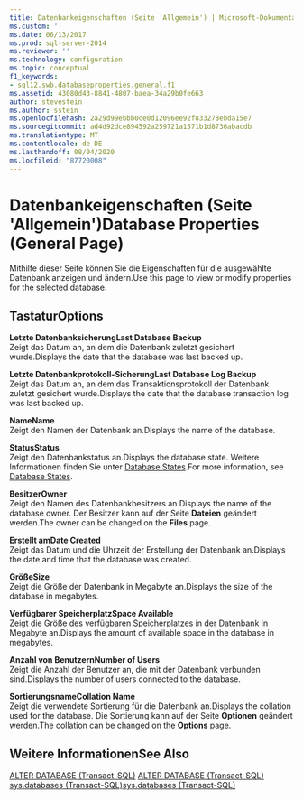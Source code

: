 ```yaml
---
title: Datenbankeigenschaften (Seite 'Allgemein') | Microsoft-Dokumentation
ms.custom: ''
ms.date: 06/13/2017
ms.prod: sql-server-2014
ms.reviewer: ''
ms.technology: configuration
ms.topic: conceptual
f1_keywords:
- sql12.swb.databaseproperties.general.f1
ms.assetid: 43080d43-8841-4807-baea-34a29b0fe663
author: stevestein
ms.author: sstein
ms.openlocfilehash: 2a29d99ebbb0ce0d12096ee92f833278ebda15e7
ms.sourcegitcommit: ad4d92dce894592a259721a1571b1d8736abacdb
ms.translationtype: MT
ms.contentlocale: de-DE
ms.lasthandoff: 08/04/2020
ms.locfileid: "87720008"
---
```

# <a name="database-properties-general-page"></a><span data-ttu-id="d30df-102">Datenbankeigenschaften (Seite 'Allgemein')</span><span class="sxs-lookup"><span data-stu-id="d30df-102">Database Properties (General Page)</span></span>
  <span data-ttu-id="d30df-103">Mithilfe dieser Seite können Sie die Eigenschaften für die ausgewählte Datenbank anzeigen und ändern.</span><span class="sxs-lookup"><span data-stu-id="d30df-103">Use this page to view or modify properties for the selected database.</span></span>  
  
## <a name="options"></a><span data-ttu-id="d30df-104">Tastatur</span><span class="sxs-lookup"><span data-stu-id="d30df-104">Options</span></span>  
 <span data-ttu-id="d30df-105">**Letzte Datenbanksicherung**</span><span class="sxs-lookup"><span data-stu-id="d30df-105">**Last Database Backup**</span></span>  
 <span data-ttu-id="d30df-106">Zeigt das Datum an, an dem die Datenbank zuletzt gesichert wurde.</span><span class="sxs-lookup"><span data-stu-id="d30df-106">Displays the date that the database was last backed up.</span></span>  
  
 <span data-ttu-id="d30df-107">**Letzte Datenbankprotokoll-Sicherung**</span><span class="sxs-lookup"><span data-stu-id="d30df-107">**Last Database Log Backup**</span></span>  
 <span data-ttu-id="d30df-108">Zeigt das Datum an, an dem das Transaktionsprotokoll der Datenbank zuletzt gesichert wurde.</span><span class="sxs-lookup"><span data-stu-id="d30df-108">Displays the date that the database transaction log was last backed up.</span></span>  
  
 <span data-ttu-id="d30df-109">**Name**</span><span class="sxs-lookup"><span data-stu-id="d30df-109">**Name**</span></span>  
 <span data-ttu-id="d30df-110">Zeigt den Namen der Datenbank an.</span><span class="sxs-lookup"><span data-stu-id="d30df-110">Displays the name of the database.</span></span>  
  
 <span data-ttu-id="d30df-111">**Status**</span><span class="sxs-lookup"><span data-stu-id="d30df-111">**Status**</span></span>  
 <span data-ttu-id="d30df-112">Zeigt den Datenbankstatus an.</span><span class="sxs-lookup"><span data-stu-id="d30df-112">Displays the database state.</span></span> <span data-ttu-id="d30df-113">Weitere Informationen finden Sie unter [Database States](database-states.md).</span><span class="sxs-lookup"><span data-stu-id="d30df-113">For more information, see [Database States](database-states.md).</span></span>  
  
 <span data-ttu-id="d30df-114">**Besitzer**</span><span class="sxs-lookup"><span data-stu-id="d30df-114">**Owner**</span></span>  
 <span data-ttu-id="d30df-115">Zeigt den Namen des Datenbankbesitzers an.</span><span class="sxs-lookup"><span data-stu-id="d30df-115">Displays the name of the database owner.</span></span> <span data-ttu-id="d30df-116">Der Besitzer kann auf der Seite **Dateien** geändert werden.</span><span class="sxs-lookup"><span data-stu-id="d30df-116">The owner can be changed on the **Files** page.</span></span>  
  
 <span data-ttu-id="d30df-117">**Erstellt am**</span><span class="sxs-lookup"><span data-stu-id="d30df-117">**Date Created**</span></span>  
 <span data-ttu-id="d30df-118">Zeigt das Datum und die Uhrzeit der Erstellung der Datenbank an.</span><span class="sxs-lookup"><span data-stu-id="d30df-118">Displays the date and time that the database was created.</span></span>  
  
 <span data-ttu-id="d30df-119">**Größe**</span><span class="sxs-lookup"><span data-stu-id="d30df-119">**Size**</span></span>  
 <span data-ttu-id="d30df-120">Zeigt die Größe der Datenbank in Megabyte an.</span><span class="sxs-lookup"><span data-stu-id="d30df-120">Displays the size of the database in megabytes.</span></span>  
  
 <span data-ttu-id="d30df-121">**Verfügbarer Speicherplatz**</span><span class="sxs-lookup"><span data-stu-id="d30df-121">**Space Available**</span></span>  
 <span data-ttu-id="d30df-122">Zeigt die Größe des verfügbaren Speicherplatzes in der Datenbank in Megabyte an.</span><span class="sxs-lookup"><span data-stu-id="d30df-122">Displays the amount of available space in the database in megabytes.</span></span>  
  
 <span data-ttu-id="d30df-123">**Anzahl von Benutzern**</span><span class="sxs-lookup"><span data-stu-id="d30df-123">**Number of Users**</span></span>  
 <span data-ttu-id="d30df-124">Zeigt die Anzahl der Benutzer an, die mit der Datenbank verbunden sind.</span><span class="sxs-lookup"><span data-stu-id="d30df-124">Displays the number of users connected to the database.</span></span>  
  
 <span data-ttu-id="d30df-125">**Sortierungsname**</span><span class="sxs-lookup"><span data-stu-id="d30df-125">**Collation Name**</span></span>  
 <span data-ttu-id="d30df-126">Zeigt die verwendete Sortierung für die Datenbank an.</span><span class="sxs-lookup"><span data-stu-id="d30df-126">Displays the collation used for the database.</span></span> <span data-ttu-id="d30df-127">Die Sortierung kann auf der Seite **Optionen** geändert werden.</span><span class="sxs-lookup"><span data-stu-id="d30df-127">The collation can be changed on the **Options** page.</span></span>  
  
## <a name="see-also"></a><span data-ttu-id="d30df-128">Weitere Informationen</span><span class="sxs-lookup"><span data-stu-id="d30df-128">See Also</span></span>  
 <span data-ttu-id="d30df-129">[ALTER DATABASE &#40;Transact-SQL&#41;](/sql/t-sql/statements/alter-database-transact-sql) </span><span class="sxs-lookup"><span data-stu-id="d30df-129">[ALTER DATABASE &#40;Transact-SQL&#41;](/sql/t-sql/statements/alter-database-transact-sql) </span></span>  
 [<span data-ttu-id="d30df-130">sys.databases &#40;Transact-SQL&#41;</span><span class="sxs-lookup"><span data-stu-id="d30df-130">sys.databases &#40;Transact-SQL&#41;</span></span>](/sql/relational-databases/system-catalog-views/sys-databases-transact-sql)  
  
  
